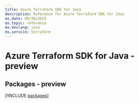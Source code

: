 ```yaml
---
title: Azure Terraform SDK for Java
description: Reference for Azure Terraform SDK for Java
ms.date: 09/30/2025
ms.topic: reference
ms.devlang: java
ms.service: terraform
---
```

# Azure Terraform SDK for Java - preview
## Packages - preview
[!INCLUDE [packages](terraform-index.md)]